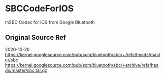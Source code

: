 # SBCCodeForIOS
mSBC Codec for iOS from Google Bluetooth

## Original Source Ref
2020-10-20
https://kernel.googlesource.com/pub/scm/bluetooth/sbc/+/refs/heads/master/sbc
https://kernel.googlesource.com/pub/scm/bluetooth/sbc/+archive/refs/heads/master/sbc.tar.gz

